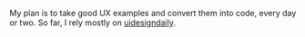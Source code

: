 My plan is to take good UX examples and convert them into code, every day or two. So far, I rely mostly on [uidesigndaily](https://www.uidesigndaily.com/).
